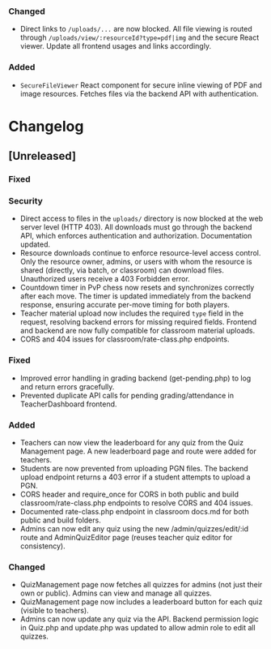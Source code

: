 ### Changed
- Direct links to `/uploads/...` are now blocked. All file viewing is routed through `/uploads/view/:resourceId?type=pdf|img` and the secure React viewer. Update all frontend usages and links accordingly.
### Added
- `SecureFileViewer` React component for secure inline viewing of PDF and image resources. Fetches files via the backend API with authentication.
# Changelog

## [Unreleased]
### Fixed
### Security
- Direct access to files in the `uploads/` directory is now blocked at the web server level (HTTP 403). All downloads must go through the backend API, which enforces authentication and authorization. Documentation updated.
- Resource downloads continue to enforce resource-level access control. Only the resource owner, admins, or users with whom the resource is shared (directly, via batch, or classroom) can download files. Unauthorized users receive a 403 Forbidden error.
- Countdown timer in PvP chess now resets and synchronizes correctly after each move. The timer is updated immediately from the backend response, ensuring accurate per-move timing for both players.
- Teacher material upload now includes the required `type` field in the request, resolving backend errors for missing required fields. Frontend and backend are now fully compatible for classroom material uploads.
- CORS and 404 issues for classroom/rate-class.php endpoints.

### Fixed
- Improved error handling in grading backend (get-pending.php) to log and return errors gracefully.
- Prevented duplicate API calls for pending grading/attendance in TeacherDashboard frontend.
### Added
- Teachers can now view the leaderboard for any quiz from the Quiz Management page. A new leaderboard page and route were added for teachers.
- Students are now prevented from uploading PGN files. The backend upload endpoint returns a 403 error if a student attempts to upload a PGN.
- CORS header and require_once for CORS in both public and build classroom/rate-class.php endpoints to resolve CORS and 404 issues.
- Documented rate-class.php endpoint in classroom docs.md for both public and build folders.
- Admins can now edit any quiz using the new /admin/quizzes/edit/:id route and AdminQuizEditor page (reuses teacher quiz editor for consistency).

### Changed
- QuizManagement page now fetches all quizzes for admins (not just their own or public). Admins can view and manage all quizzes.
- QuizManagement page now includes a leaderboard button for each quiz (visible to teachers).
- Admins can now update any quiz via the API. Backend permission logic in Quiz.php and update.php was updated to allow admin role to edit all quizzes.

